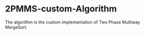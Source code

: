 # 2PMMS-custom-Algorithm

The algorithm is the custom implementation of Two Phase Multiway MergeSort.
